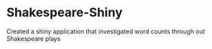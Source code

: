 # Shakespeare-Shiny
Created a shiny application that investigated word counts through out Shakespeare plays
